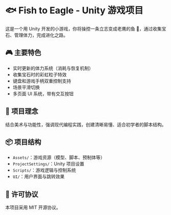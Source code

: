 # 🐟 Fish to Eagle - Unity 游戏项目

这是一个用 Unity 开发的小游戏，你将操控一条立志变成老鹰的鱼 🦅，通过收集宝石、管理体力，完成进化之路。

## 🎮 主要特色
- 实时更新的体力系统（消耗与恢复机制）
- 收集宝石时的彩虹粒子特效
- 键盘和游戏手柄双重控制支持
- 场景平滑切换
- 多页面 UI 系统，带有交互按钮

## 🧠 项目理念
结合美术与功能性，强调现代编程实践，创建清晰易懂、适合初学者的脚本结构。

## 📦 项目结构
- `Assets/`：游戏资源（模型、脚本、预制体等）
- `ProjectSettings/`：Unity 项目设置
- `Scripts/`：游戏逻辑与控制系统
- `UI/`：用户界面与跳转效果

## 📝 许可协议
本项目采用 MIT 开源协议。
